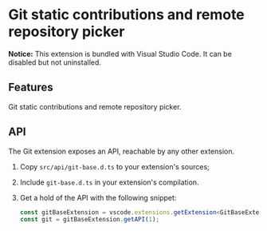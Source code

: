 # Git static contributions and remote repository picker

**Notice:** This extension is bundled with Visual Studio Code. It can be disabled but not uninstalled.

## Features

Git static contributions and remote repository picker.

## API

The Git extension exposes an API, reachable by any other extension.

1. Copy `src/api/git-base.d.ts` to your extension's sources;
2. Include `git-base.d.ts` in your extension's compilation.
3. Get a hold of the API with the following snippet:

	```ts
	const gitBaseExtension = vscode.extensions.getExtension<GitBaseExtension>('vscode.git-base').exports;
	const git = gitBaseExtension.getAPI(1);
	```

